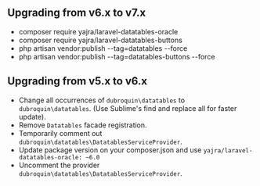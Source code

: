 ## Upgrading from v6.x to v7.x
  - composer require yajra/laravel-datatables-oracle 
  - composer require yajra/laravel-datatables-buttons
  - php artisan vendor:publish --tag=datatables --force
  - php artisan vendor:publish --tag=datatables-buttons --force

## Upgrading from v5.x to v6.x
  - Change all occurrences of `dubroquin\datatables` to `dubroquin\datatables`. (Use Sublime's find and replace all for faster update). 
  - Remove `Datatables` facade registration.
  - Temporarily comment out `dubroquin\datatables\DatatablesServiceProvider`.
  - Update package version on your composer.json and use `yajra/laravel-datatables-oracle: ~6.0`
  - Uncomment the provider `dubroquin\datatables\DatatablesServiceProvider`. 
